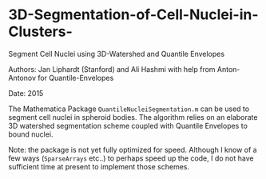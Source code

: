 # 3D-Segmentation-of-Cell-Nuclei-in-Clusters-
Segment Cell Nuclei using 3D-Watershed and Quantile Envelopes 

Authors: Jan Liphardt (Stanford) and Ali Hashmi with help from Anton-Antonov for Quantile-Envelopes

Date: 2015

The Mathematica Package `QuantileNucleiSegmentation.m` can be used to segment cell nuclei in spheroid bodies. The algorithm relies on an elaborate 3D watershed segmentation scheme coupled with Quantile Envelopes to bound nuclei.

Note: the package is not yet fully optimized for speed. Although I know of a few ways (`SparseArrays` etc..) to perhaps speed up the code, I do not have sufficient time at present to implement those schemes.
